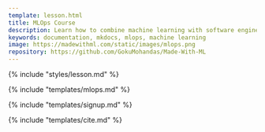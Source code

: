 ```yaml
---
template: lesson.html
title: MLOps Course
description: Learn how to combine machine learning with software engineering to design, develop, deploy and iterate on production ML applications.
keywords: documentation, mkdocs, mlops, machine learning
image: https://madewithml.com/static/images/mlops.png
repository: https://github.com/GokuMohandas/Made-With-ML
---
```


{% include "styles/lesson.md" %}

{% include "templates/mlops.md" %}

<!-- Course signup -->
{% include "templates/signup.md" %}

<!-- Citation -->
{% include "templates/cite.md" %}